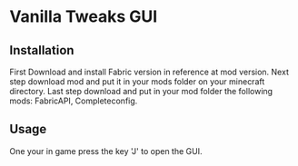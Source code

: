 # Vanilla Tweaks GUI

## Installation

First Download and install Fabric version in reference at mod version.
Next step download mod and put it in your mods folder on your minecraft directory.
Last step download and put in your mod folder the following mods: FabricAPI, Completeconfig.

## Usage
One your in game press the key 'J' to open the GUI.
